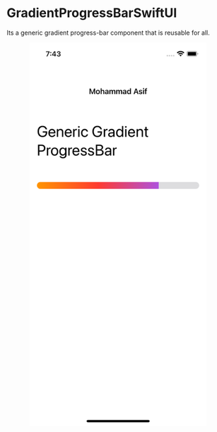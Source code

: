 # GradientProgressBarSwiftUI
Its a generic gradient progress-bar component that is reusable for all.

<div align="center">
    <img src="https://github.com/Asif332/GradientProgressBarSwiftUI/blob/master/ProgressBarImage.png" width="400px"</img> 
</div>




